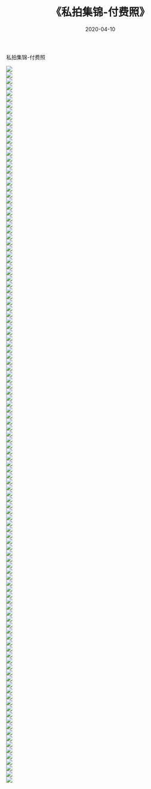 ﻿---
layout: post
title:  《私拍集锦-付费照》
date:   2020-04-10
img: http://imgx.orgx.ga/漏D/网络美图/2020/私拍集锦-付费照/000.jpg
categories: [美女, 清纯, 唯美]
---

私拍集锦-付费照

  ![](http://imgx.orgx.ga/漏D/网络美图/2020/私拍集锦-付费照/001.jpg) <br> ![](http://imgx.orgx.ga/漏D/网络美图/2020/私拍集锦-付费照/002.jpg) <br> ![](http://imgx.orgx.ga/漏D/网络美图/2020/私拍集锦-付费照/003.jpg) <br> ![](http://imgx.orgx.ga/漏D/网络美图/2020/私拍集锦-付费照/004.jpg) <br> ![](http://imgx.orgx.ga/漏D/网络美图/2020/私拍集锦-付费照/005.jpg) <br> ![](http://imgx.orgx.ga/漏D/网络美图/2020/私拍集锦-付费照/006.jpg) <br> ![](http://imgx.orgx.ga/漏D/网络美图/2020/私拍集锦-付费照/007.jpg) <br> ![](http://imgx.orgx.ga/漏D/网络美图/2020/私拍集锦-付费照/008.jpg) <br> ![](http://imgx.orgx.ga/漏D/网络美图/2020/私拍集锦-付费照/009.jpg) <br> ![](http://imgx.orgx.ga/漏D/网络美图/2020/私拍集锦-付费照/010.jpg) <br> ![](http://imgx.orgx.ga/漏D/网络美图/2020/私拍集锦-付费照/011.jpg) <br> ![](http://imgx.orgx.ga/漏D/网络美图/2020/私拍集锦-付费照/012.jpg) <br> ![](http://imgx.orgx.ga/漏D/网络美图/2020/私拍集锦-付费照/013.jpg) <br> ![](http://imgx.orgx.ga/漏D/网络美图/2020/私拍集锦-付费照/014.jpg) <br> ![](http://imgx.orgx.ga/漏D/网络美图/2020/私拍集锦-付费照/015.jpg) <br> ![](http://imgx.orgx.ga/漏D/网络美图/2020/私拍集锦-付费照/016.jpg) <br> ![](http://imgx.orgx.ga/漏D/网络美图/2020/私拍集锦-付费照/017.jpg) <br> ![](http://imgx.orgx.ga/漏D/网络美图/2020/私拍集锦-付费照/018.jpg) <br> ![](http://imgx.orgx.ga/漏D/网络美图/2020/私拍集锦-付费照/019.jpg) <br> ![](http://imgx.orgx.ga/漏D/网络美图/2020/私拍集锦-付费照/020.jpg) <br> ![](http://imgx.orgx.ga/漏D/网络美图/2020/私拍集锦-付费照/021.jpg) <br> ![](http://imgx.orgx.ga/漏D/网络美图/2020/私拍集锦-付费照/022.jpg) <br> ![](http://imgx.orgx.ga/漏D/网络美图/2020/私拍集锦-付费照/023.jpg) <br> ![](http://imgx.orgx.ga/漏D/网络美图/2020/私拍集锦-付费照/024.jpg) <br> ![](http://imgx.orgx.ga/漏D/网络美图/2020/私拍集锦-付费照/025.jpg) <br> ![](http://imgx.orgx.ga/漏D/网络美图/2020/私拍集锦-付费照/026.jpg) <br> ![](http://imgx.orgx.ga/漏D/网络美图/2020/私拍集锦-付费照/027.jpg) <br> ![](http://imgx.orgx.ga/漏D/网络美图/2020/私拍集锦-付费照/028.jpg) <br> ![](http://imgx.orgx.ga/漏D/网络美图/2020/私拍集锦-付费照/029.jpg) <br> ![](http://imgx.orgx.ga/漏D/网络美图/2020/私拍集锦-付费照/030.jpg) <br> ![](http://imgx.orgx.ga/漏D/网络美图/2020/私拍集锦-付费照/031.jpg) <br> ![](http://imgx.orgx.ga/漏D/网络美图/2020/私拍集锦-付费照/032.jpg) <br> ![](http://imgx.orgx.ga/漏D/网络美图/2020/私拍集锦-付费照/033.jpg) <br> ![](http://imgx.orgx.ga/漏D/网络美图/2020/私拍集锦-付费照/034.jpg) <br> ![](http://imgx.orgx.ga/漏D/网络美图/2020/私拍集锦-付费照/035.jpg) <br> ![](http://imgx.orgx.ga/漏D/网络美图/2020/私拍集锦-付费照/036.jpg) <br> ![](http://imgx.orgx.ga/漏D/网络美图/2020/私拍集锦-付费照/037.jpg) <br> ![](http://imgx.orgx.ga/漏D/网络美图/2020/私拍集锦-付费照/038.jpg) <br> ![](http://imgx.orgx.ga/漏D/网络美图/2020/私拍集锦-付费照/039.jpg) <br> ![](http://imgx.orgx.ga/漏D/网络美图/2020/私拍集锦-付费照/040.jpg) <br> ![](http://imgx.orgx.ga/漏D/网络美图/2020/私拍集锦-付费照/041.jpg) <br> ![](http://imgx.orgx.ga/漏D/网络美图/2020/私拍集锦-付费照/042.jpg) <br> ![](http://imgx.orgx.ga/漏D/网络美图/2020/私拍集锦-付费照/043.jpg) <br> ![](http://imgx.orgx.ga/漏D/网络美图/2020/私拍集锦-付费照/044.jpg) <br> ![](http://imgx.orgx.ga/漏D/网络美图/2020/私拍集锦-付费照/045.jpg) <br> ![](http://imgx.orgx.ga/漏D/网络美图/2020/私拍集锦-付费照/046.jpg) <br> ![](http://imgx.orgx.ga/漏D/网络美图/2020/私拍集锦-付费照/047.jpg) <br> ![](http://imgx.orgx.ga/漏D/网络美图/2020/私拍集锦-付费照/048.jpg) <br> ![](http://imgx.orgx.ga/漏D/网络美图/2020/私拍集锦-付费照/049.jpg) <br> ![](http://imgx.orgx.ga/漏D/网络美图/2020/私拍集锦-付费照/050.jpg) <br> ![](http://imgx.orgx.ga/漏D/网络美图/2020/私拍集锦-付费照/051.jpg) <br> ![](http://imgx.orgx.ga/漏D/网络美图/2020/私拍集锦-付费照/052.jpg) <br> ![](http://imgx.orgx.ga/漏D/网络美图/2020/私拍集锦-付费照/053.jpg) <br> ![](http://imgx.orgx.ga/漏D/网络美图/2020/私拍集锦-付费照/054.jpg) <br> ![](http://imgx.orgx.ga/漏D/网络美图/2020/私拍集锦-付费照/055.jpg) <br> ![](http://imgx.orgx.ga/漏D/网络美图/2020/私拍集锦-付费照/056.jpg) <br> ![](http://imgx.orgx.ga/漏D/网络美图/2020/私拍集锦-付费照/057.jpg) <br> ![](http://imgx.orgx.ga/漏D/网络美图/2020/私拍集锦-付费照/058.jpg) <br> ![](http://imgx.orgx.ga/漏D/网络美图/2020/私拍集锦-付费照/059.jpg) <br> ![](http://imgx.orgx.ga/漏D/网络美图/2020/私拍集锦-付费照/060.jpg) <br> ![](http://imgx.orgx.ga/漏D/网络美图/2020/私拍集锦-付费照/061.jpg) <br> ![](http://imgx.orgx.ga/漏D/网络美图/2020/私拍集锦-付费照/062.jpg) <br> ![](http://imgx.orgx.ga/漏D/网络美图/2020/私拍集锦-付费照/063.jpg) <br> ![](http://imgx.orgx.ga/漏D/网络美图/2020/私拍集锦-付费照/064.jpg) <br> ![](http://imgx.orgx.ga/漏D/网络美图/2020/私拍集锦-付费照/065.jpg) <br> ![](http://imgx.orgx.ga/漏D/网络美图/2020/私拍集锦-付费照/066.jpg) <br> ![](http://imgx.orgx.ga/漏D/网络美图/2020/私拍集锦-付费照/067.jpg) <br> ![](http://imgx.orgx.ga/漏D/网络美图/2020/私拍集锦-付费照/068.jpg) <br> ![](http://imgx.orgx.ga/漏D/网络美图/2020/私拍集锦-付费照/069.jpg) <br> ![](http://imgx.orgx.ga/漏D/网络美图/2020/私拍集锦-付费照/070.jpg) <br> ![](http://imgx.orgx.ga/漏D/网络美图/2020/私拍集锦-付费照/071.jpg) <br> ![](http://imgx.orgx.ga/漏D/网络美图/2020/私拍集锦-付费照/072.jpg) <br> ![](http://imgx.orgx.ga/漏D/网络美图/2020/私拍集锦-付费照/073.jpg) <br> ![](http://imgx.orgx.ga/漏D/网络美图/2020/私拍集锦-付费照/074.jpg) <br> ![](http://imgx.orgx.ga/漏D/网络美图/2020/私拍集锦-付费照/075.jpg) <br> ![](http://imgx.orgx.ga/漏D/网络美图/2020/私拍集锦-付费照/076.jpg) <br> ![](http://imgx.orgx.ga/漏D/网络美图/2020/私拍集锦-付费照/077.jpg) <br> ![](http://imgx.orgx.ga/漏D/网络美图/2020/私拍集锦-付费照/078.jpg) <br> ![](http://imgx.orgx.ga/漏D/网络美图/2020/私拍集锦-付费照/079.jpg) <br> ![](http://imgx.orgx.ga/漏D/网络美图/2020/私拍集锦-付费照/080.jpg) <br> ![](http://imgx.orgx.ga/漏D/网络美图/2020/私拍集锦-付费照/081.jpg) <br> ![](http://imgx.orgx.ga/漏D/网络美图/2020/私拍集锦-付费照/082.jpg) <br> ![](http://imgx.orgx.ga/漏D/网络美图/2020/私拍集锦-付费照/083.jpg) <br> ![](http://imgx.orgx.ga/漏D/网络美图/2020/私拍集锦-付费照/084.jpg) <br> ![](http://imgx.orgx.ga/漏D/网络美图/2020/私拍集锦-付费照/085.jpg) <br> ![](http://imgx.orgx.ga/漏D/网络美图/2020/私拍集锦-付费照/086.jpg) <br> ![](http://imgx.orgx.ga/漏D/网络美图/2020/私拍集锦-付费照/087.jpg) <br> ![](http://imgx.orgx.ga/漏D/网络美图/2020/私拍集锦-付费照/088.jpg) <br> ![](http://imgx.orgx.ga/漏D/网络美图/2020/私拍集锦-付费照/089.jpg) <br> ![](http://imgx.orgx.ga/漏D/网络美图/2020/私拍集锦-付费照/090.jpg) <br> ![](http://imgx.orgx.ga/漏D/网络美图/2020/私拍集锦-付费照/091.jpg) <br> ![](http://imgx.orgx.ga/漏D/网络美图/2020/私拍集锦-付费照/092.jpg) <br> ![](http://imgx.orgx.ga/漏D/网络美图/2020/私拍集锦-付费照/093.jpg) <br> ![](http://imgx.orgx.ga/漏D/网络美图/2020/私拍集锦-付费照/094.jpg) <br> ![](http://imgx.orgx.ga/漏D/网络美图/2020/私拍集锦-付费照/095.jpg) <br> ![](http://imgx.orgx.ga/漏D/网络美图/2020/私拍集锦-付费照/096.jpg) <br> ![](http://imgx.orgx.ga/漏D/网络美图/2020/私拍集锦-付费照/097.jpg) <br> ![](http://imgx.orgx.ga/漏D/网络美图/2020/私拍集锦-付费照/098.jpg) <br> ![](http://imgx.orgx.ga/漏D/网络美图/2020/私拍集锦-付费照/099.jpg) <br> ![](http://imgx.orgx.ga/漏D/网络美图/2020/私拍集锦-付费照/100.jpg) <br> ![](http://imgx.orgx.ga/漏D/网络美图/2020/私拍集锦-付费照/101.jpg) <br> ![](http://imgx.orgx.ga/漏D/网络美图/2020/私拍集锦-付费照/102.jpg) <br> ![](http://imgx.orgx.ga/漏D/网络美图/2020/私拍集锦-付费照/103.jpg) <br> ![](http://imgx.orgx.ga/漏D/网络美图/2020/私拍集锦-付费照/104.jpg) <br> ![](http://imgx.orgx.ga/漏D/网络美图/2020/私拍集锦-付费照/105.jpg) <br> ![](http://imgx.orgx.ga/漏D/网络美图/2020/私拍集锦-付费照/106.jpg) <br> ![](http://imgx.orgx.ga/漏D/网络美图/2020/私拍集锦-付费照/107.jpg) <br> ![](http://imgx.orgx.ga/漏D/网络美图/2020/私拍集锦-付费照/108.jpg) <br> ![](http://imgx.orgx.ga/漏D/网络美图/2020/私拍集锦-付费照/109.jpg) <br> ![](http://imgx.orgx.ga/漏D/网络美图/2020/私拍集锦-付费照/110.jpg) <br> ![](http://imgx.orgx.ga/漏D/网络美图/2020/私拍集锦-付费照/111.jpg) <br> ![](http://imgx.orgx.ga/漏D/网络美图/2020/私拍集锦-付费照/112.jpg) <br> ![](http://imgx.orgx.ga/漏D/网络美图/2020/私拍集锦-付费照/113.jpg) <br> ![](http://imgx.orgx.ga/漏D/网络美图/2020/私拍集锦-付费照/114.jpg) <br> ![](http://imgx.orgx.ga/漏D/网络美图/2020/私拍集锦-付费照/115.jpg) <br> ![](http://imgx.orgx.ga/漏D/网络美图/2020/私拍集锦-付费照/116.jpg) <br> ![](http://imgx.orgx.ga/漏D/网络美图/2020/私拍集锦-付费照/117.jpg) <br> ![](http://imgx.orgx.ga/漏D/网络美图/2020/私拍集锦-付费照/118.jpg) <br> ![](http://imgx.orgx.ga/漏D/网络美图/2020/私拍集锦-付费照/119.jpg) <br> ![](http://imgx.orgx.ga/漏D/网络美图/2020/私拍集锦-付费照/120.jpg) <br>